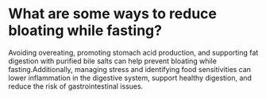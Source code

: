 # What are some ways to reduce bloating while fasting?

Avoiding overeating, promoting stomach acid production, and supporting fat digestion with purified bile salts can help prevent bloating while fasting.Additionally, managing stress and identifying food sensitivities can lower inflammation in the digestive system, support healthy digestion, and reduce the risk of gastrointestinal issues.